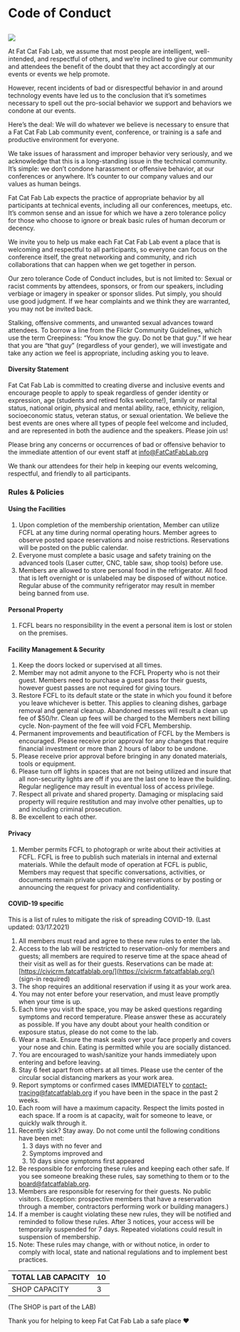 # Code of Conduct

## 

![](https://lh3.googleusercontent.com/mqJ-uVRHrGPY8nlHRAJigml569UVNIihvsnr6jf9V7aKI1hfTIxVUC_03ekz9UsZwquWNQJN8M84nCfUnRRQOV39Io5KjVUDeJ8h08DBGxKxDDNw7dBSRcnqcnxZqzeqpmXKzSkt)

At Fat Cat Fab Lab, we assume that most people are intelligent, well-intended, and respectful of others, and we’re inclined to give our community and attendees the benefit of the doubt that they act accordingly at our events or events we help promote.

However, recent incidents of bad or disrespectful behavior in and around technology events have led us to the conclusion that it’s sometimes necessary to spell out the pro-social behavior we support and behaviors we condone at our events.

Here’s the deal: We will do whatever we believe is necessary to ensure that a Fat Cat Fab Lab community event, conference, or training is a safe and productive environment for everyone.

We take issues of harassment and improper behavior very seriously, and we acknowledge that this is a long-standing issue in the technical community. It’s simple: we don’t condone harassment or offensive behavior, at our conferences or anywhere. It’s counter to our company values and our values as human beings.

Fat Cat Fab Lab expects the practice of appropriate behavior by all participants at technical events, including all our conferences, meetups, etc. It’s common sense and an issue for which we have a zero tolerance policy for those who choose to ignore or break basic rules of human decorum or decency.

We invite you to help us make each Fat Cat Fab Lab event a place that is welcoming and respectful to all participants, so everyone can focus on the conference itself, the great networking and community, and rich collaborations that can happen when we get together in person.

Our zero tolerance Code of Conduct includes, but is not limited to: Sexual or racist comments by attendees, sponsors, or from our speakers, including verbiage or imagery in speaker or sponsor slides. Put simply, you should use good judgment. If we hear complaints and we think they are warranted, you may not be invited back.

Stalking, offensive comments, and unwanted sexual advances toward attendees. To borrow a line from the Flickr Community Guidelines, which use the term Creepiness: “You know the guy. Do not be that guy.” If we hear that you are “that guy” \(regardless of your gender\), we will investigate and take any action we feel is appropriate, including asking you to leave.

#### Diversity Statement

Fat Cat Fab Lab is committed to creating diverse and inclusive events and encourage people to apply to speak regardless of gender identity or expression, age \(students and retired folks welcome!\), family or marital status, national origin, physical and mental ability, race, ethnicity, religion, socioeconomic status, veteran status, or sexual orientation. We believe the best events are ones where all types of people feel welcome and included, and are represented in both the audience and the speakers. Please join us!

Please bring any concerns or occurrences of bad or offensive behavior to the immediate attention of our event staff at info@FatCatFabLab.org

We thank our attendees for their help in keeping our events welcoming, respectful, and friendly to all participants.

### Rules & Policies

#### Using the Facilities

1. Upon completion of the membership orientation, Member can utilize FCFL at any time during normal operating hours. Member agrees to observe posted space reservations and noise restrictions. Reservations will be posted on the public calendar.   
2. Everyone must complete a basic usage and safety training on the advanced tools \(Laser cutter, CNC, table saw, shop tools\) before use.
3. Members are allowed to store personal food in the refrigerator. All food that is left overnight or is unlabeled may be disposed of without notice. Regular abuse of the community refrigerator may result in member being banned from use.

#### Personal Property

1. FCFL bears no responsibility in the event a personal item is lost or stolen on the premises.

#### Facility Management & Security

1. Keep the doors locked or supervised at all times. 
2. Member may not admit anyone to the FCFL Property who is not their guest. Members need to purchase a guest pass for their guests, however guest passes are not required for giving tours. 
3. Restore FCFL to its default state or the state in which you found it before you leave whichever is better. This applies to cleaning dishes, garbage removal and general cleanup. Abandoned messes will result a clean up fee of $50/hr. Clean up fees will be charged to the Members next billing cycle. Non-payment of the fee will void FCFL Membership.
4. Permanent improvements and beautification of FCFL by the Members is encouraged. Please receive prior approval for any changes that require financial investment or more than 2 hours of labor to be undone.
5. Please receive prior approval before bringing in any donated materials, tools or equipment. 
6. Please turn off lights in spaces that are not being utilized and insure that all non-security lights are off if you are the last one to leave the building. Regular negligence may result in eventual loss of access privilege.
7. Respect all private and shared property. Damaging or misplacing said property will require restitution and may involve other penalties, up to and including criminal prosecution.
8. Be excellent to each other.

#### Privacy

1. Member permits FCFL to photograph or write about their activities at FCFL. FCFL is free to publish such materials in internal and external materials. While the default mode of operation at FCFL is public, Members may request that specific conversations, activities, or documents remain private upon making reservations or by posting or announcing the request for privacy and confidentiality.

#### COVID-19 specific

This is a list of rules to mitigate the risk of spreading COVID-19. \(Last updated: 03/17.2021\)

1. All members must read and agree to these new rules to enter the lab.
2. Access to the lab will be restricted to reservation-only for members and guests; all members are required to reserve time at the space ahead of their visit as well as for their guests. Reservations can be made at: [https://civicrm.fatcatfablab.org/](https://civicrm.fatcatfablab.org/) \(sign-in required\)
3. The shop requires an additional reservation if using it as your work area.
4. You may not enter before your reservation, and must leave promptly when your time is up.
5. Each time you visit the space, you may be asked questions regarding symptoms and record temperature. Please answer these as accurately as possible. If you have any doubt about your health condition or exposure status, please do not come to the lab.
6. Wear a mask. Ensure the mask seals over your face properly and covers your nose and chin.  Eating is permitted while you are socially distanced. 
7. You are encouraged to wash/sanitize your hands immediately upon entering and before leaving.
8. Stay 6 feet apart from others at all times. Please use the center of the circular social distancing markers as your work area. 
9. Report symptoms or confirmed cases IMMEDIATELY to contact-tracing@fatcatfablab.org if you have been in the space in the past 2 weeks.
10. Each room will have a maximum capacity.  Respect the limits posted in each space. If a room is at capacity, wait for someone to leave, or quickly walk through it.
11. Recently sick? Stay away. Do not come until the following conditions have been met:
    1. 3 days with no fever and
    2. Symptoms improved and
    3. 10 days since symptoms first appeared
12. Be responsible for enforcing these rules and keeping each other safe. If you see someone breaking these rules, say something to them or to the board@fatcatfablab.org.
13. Members are responsible for reserving for their guests. No public visitors. \(Exception: prospective members that have a reservation through a member, contractors performing work or building managers.\)
14. If a member is caught violating these new rules, they will be notified and reminded to follow these rules. After 3 notices, your access will be temporarily suspended for 7 days. Repeated violations could result in suspension of membership.
15. Note: These rules may change, with or without notice, in order to comply with local, state and national regulations and to implement best practices.

| TOTAL LAB CAPACITY | 10 |
| :--- | :--- |
| SHOP CAPACITY | 3 |

\(The SHOP is part of the LAB\)

Thank you for helping to keep Fat Cat Fab Lab a safe place ♥️

